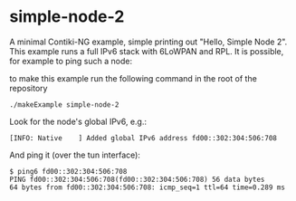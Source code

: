 # simple-node-2

A minimal Contiki-NG example, simple printing out "Hello, Simple Node 2".
This example runs a full IPv6 stack with 6LoWPAN and RPL.
It is possible, for example to ping such a node:

to make this example run the following command in the root of the repository
```
./makeExample simple-node-2
```

Look for the node's global IPv6, e.g.:
```
[INFO: Native    ] Added global IPv6 address fd00::302:304:506:708
```

And ping it (over the tun interface):
```
$ ping6 fd00::302:304:506:708
PING fd00::302:304:506:708(fd00::302:304:506:708) 56 data bytes
64 bytes from fd00::302:304:506:708: icmp_seq=1 ttl=64 time=0.289 ms
```
